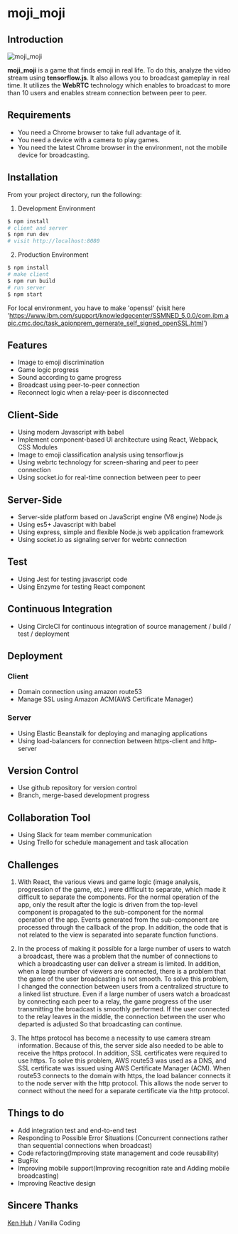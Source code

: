 # moji_moji

## Introduction

![moji_moji](https://user-images.githubusercontent.com/41249563/55346920-8dd4e480-54ee-11e9-811b-d69e5a373fd6.gif)

**moji_moji** is a game that finds emoji in real life. To do this, analyze the video stream using **tensorflow.js**. It also allows you to broadcast gameplay in real time. It utilizes the **WebRTC** technology which enables to broadcast to more than 10 users and enables stream connection between peer to peer.


## Requirements

* You need a Chrome browser to take full advantage of it.
* You need a device with a camera to play games.
* You need the latest Chrome browser in the environment, not the mobile device for broadcasting.

## Installation

From your project directory, run the following:

1. Development Environment
```sh
$ npm install
# client and server
$ npm run dev
# visit http://localhost:8080
```

2. Production Environment
```sh
$ npm install
# make client
$ npm run build
# run server
$ npm start
```

For local environment, you have to make 'openssl' (visit here 'https://www.ibm.com/support/knowledgecenter/SSMNED_5.0.0/com.ibm.apic.cmc.doc/task_apionprem_gernerate_self_signed_openSSL.html')

## Features

* Image to emoji discrimination
* Game logic progress
* Sound according to game progress
* Broadcast using peer-to-peer connection
* Reconnect logic when a relay-peer is disconnected

## Client-Side

* Using modern Javascript with babel
* Implement component-based UI architecture using React, Webpack, CSS Modules
* Image to emoji classification analysis using tensorflow.js
* Using webrtc technology for screen-sharing and peer to peer connection
* Using socket.io for real-time connection between peer to peer

## Server-Side

* Server-side platform based on JavaScript engine (V8 engine) Node.js
* Using es5+ Javascript with babel
* Using express, simple and flexible Node.js web application framework
* Using socket.io as signaling server for webrtc connection

## Test

* Using Jest for testing javascript code
* Using Enzyme for testing React component

## Continuous Integration

* Using CircleCI for continuous integration of source management / build / test / deployment

## Deployment

### Client
* Domain connection using amazon route53
* Manage SSL using Amazon ACM(AWS Certificate Manager)

### Server
* Using Elastic Beanstalk for deploying and managing applications
* Using load-balancers for connection between https-client and http-server

## Version Control

* Use github repository for version control
* Branch, merge-based development progress

## Collaboration Tool

* Using Slack for team member communication
* Using Trello for schedule management and task allocation

## Challenges

1. With React, the various views and game logic (image analysis, progression of the game, etc.) were difficult to separate, which made it difficult to separate the components. For the normal operation of the app, only the result after the logic is driven from the top-level component is propagated to the sub-component for the normal operation of the app. Events generated from the sub-component are processed through the callback of the prop. In addition, the code that is not related to the view is separated into separate function functions.

2. In the process of making it possible for a large number of users to watch a broadcast, there was a problem that the number of connections to which a broadcasting user can deliver a stream is limited. In addition, when a large number of viewers are connected, there is a problem that the game of the user broadcasting is not smooth. To solve this problem, I changed the connection between users from a centralized structure to a linked list structure. Even if a large number of users watch a broadcast by connecting each peer to a relay, the game progress of the user transmitting the broadcast is smoothly performed. If the user connected to the relay leaves in the middle, the connection between the user who departed is adjusted So that broadcasting can continue.

3. The https protocol has become a necessity to use camera stream information. Because of this, the server side also needed to be able to receive the https protocol. In addition, SSL certificates were required to use https. To solve this problem, AWS route53 was used as a DNS, and SSL certificate was issued using AWS Certificate Manager (ACM). When route53 connects to the domain with https, the load balancer connects it to the node server with the http protocol. This allows the node server to connect without the need for a separate certificate via the http protocol.

## Things to do

* Add integration test and end-to-end test
* Responding to Possible Error Situations (Concurrent connections rather than sequential connections when broadcast)
* Code refactoring(Improving state management and code reusability)
* BugFix
* Improving mobile support(Improving recognition rate and Adding mobile broadcasting)
* Improving Reactive design

## Sincere Thanks
[Ken Huh](https://github.com/Ken123777) / Vanilla Coding
